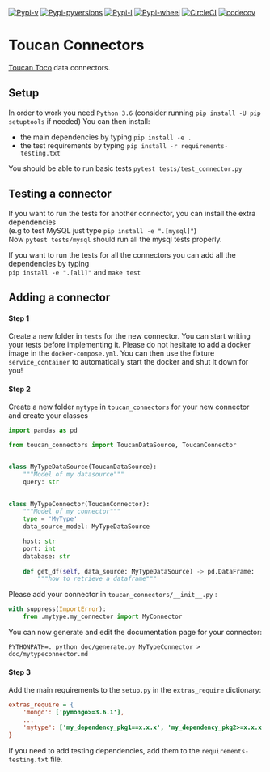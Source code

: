 [![Pypi-v](https://img.shields.io/pypi/v/toucan-connectors.svg)](https://pypi.python.org/pypi/toucan-connectors)
[![Pypi-pyversions](https://img.shields.io/pypi/pyversions/toucan-connectors.svg)](https://pypi.python.org/pypi/toucan-connectors)
[![Pypi-l](https://img.shields.io/pypi/l/toucan-connectors.svg)](https://pypi.python.org/pypi/toucan-connectors)
[![Pypi-wheel](https://img.shields.io/pypi/wheel/toucan-connectors.svg)](https://pypi.python.org/pypi/toucan-connectors)
[![CircleCI](https://img.shields.io/circleci/project/github/ToucanToco/toucan-connectors.svg)](https://circleci.com/gh/ToucanToco/toucan-connectors)
[![codecov](https://codecov.io/gh/ToucanToco/toucan-connectors/branch/master/graph/badge.svg)](https://codecov.io/gh/ToucanToco/toucan-connectors)

# Toucan Connectors
[Toucan Toco](https://toucantoco.com/fr/) data connectors.

## Setup
In order to work you need `Python 3.6` (consider running `pip install -U pip setuptools` if needed)
You can then install:
- the main dependencies by typing `pip install -e .`
- the test requirements by typing `pip install -r requirements-testing.txt`

You should be able to run basic tests `pytest tests/test_connector.py`

## Testing a connector
If you want to run the tests for another connector, you can install the extra dependencies  
(e.g to test MySQL just type `pip install -e ".[mysql]"`)  
Now `pytest tests/mysql` should run all the mysql tests properly.

If you want to run the tests for all the connectors you can add all the dependencies by typing  
`pip install -e ".[all]"` and `make test`

## Adding a connector
#### Step 1
Create a new folder in `tests` for the new connector. You can start writing your tests
before implementing it. Please do not hesitate to add a docker image in
the `docker-compose.yml`. You can then use the fixture `service_container` to automatically
start the docker and shut it down for you!

#### Step 2
Create a new folder `mytype` in `toucan_connectors` for your new connector and
create your classes
```python
import pandas as pd

from toucan_connectors import ToucanDataSource, ToucanConnector


class MyTypeDataSource(ToucanDataSource):
    """Model of my datasource"""
    query: str
    

class MyTypeConnector(ToucanConnector):
    """Model of my connector"""
    type = 'MyType'
    data_source_model: MyTypeDataSource

    host: str
    port: int
    database: str
    
    def get_df(self, data_source: MyTypeDataSource) -> pd.DataFrame:
        """how to retrieve a dataframe"""
```

Please add your connector in `toucan_connectors/__init__.py` :
```python
with suppress(ImportError):
    from .mytype.my_connector import MyConnector
```

You can now generate and edit the documentation page for your connector:

```shell
PYTHONPATH=. python doc/generate.py MyTypeConnector > doc/mytypeconnector.md
```

#### Step 3
Add the main requirements to the `setup.py` in the `extras_require` dictionary:
```ini
extras_require = {
    'mongo': ['pymongo>=3.6.1'],
    ...
    'mytype': ['my_dependency_pkg1==x.x.x', 'my_dependency_pkg2>=x.x.x']
}
```
If you need to add testing dependencies, add them to the `requirements-testing.txt` file.

